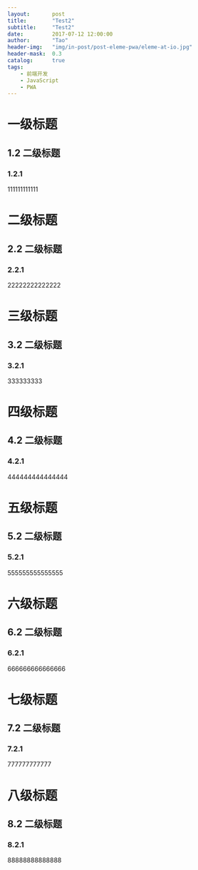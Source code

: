 ```yaml
---
layout:       post
title:        "Test2"
subtitle:     "Test2"
date:         2017-07-12 12:00:00
author:       "Tao"
header-img:   "img/in-post/post-eleme-pwa/eleme-at-io.jpg"
header-mask:  0.3
catalog:      true
tags:
    - 前端开发
    - JavaScript
    - PWA
---
```

#  一级标题
## 1.2 二级标题
### 1.2.1
111111111111
#  二级标题
## 2.2 二级标题
### 2.2.1
22222222222222
#  三级标题
## 3.2 二级标题
### 3.2.1
333333333
#  四级标题
## 4.2 二级标题
### 4.2.1
444444444444444
#  五级标题
## 5.2 二级标题
### 5.2.1
555555555555555
#  六级标题
## 6.2 二级标题
### 6.2.1
666666666666666
#  七级标题
## 7.2 二级标题
### 7.2.1
777777777777
#  八级标题
## 8.2 二级标题
### 8.2.1
88888888888888
